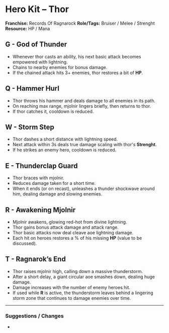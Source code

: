 # Hero Kit – Thor

**Franchise:** Records Of Ragnarock
**Role/Tags:** Bruiser / Melee / Strenght
**Resource:** HP / Mana

## G - God of Thunder
- Whenever thor casts an ability, his next basic attack becomes empowered with lightning.
- Chains to nearby enemies for bonus damage.
- If the chained attack hits 3+ enemies, thor restores a bit of **HP**.

## Q - Hammer Hurl
- Thor throws his hammer and deals damage to all enemies in its path.
- On reaching max range, mjolnir lingers briefly, then returns to thor.
- If thor catches it, cooldown is reduced.

## W - Storm Step
- Thor dashes a short distance with lightning speed.
- Next attack within 3s deals true damage scaling with thor's **Strenght**.
- If he strikes an enemy hero, cooldown is reduced.

## E - Thunderclap Guard
- Thor braces with mjolnir.
- Reduces damage taken for a short time.
- When it ends (or on recast), unleashes a thunder shockwave around him, dealing damage and slowing enemies.

## R - Awakening Mjolnir
- Mjolnir awakens, glowing red-hot from divine lightning.
- Thor gains bonus attack damage and attack range.
- Thor basic attacks now deal cleave aoe lightning damage.
- Each hit on heroes restores a % of his missing **HP** (value to be discussed).

## T - Ragnarok’s End
- Thor raises mjolnir high, calling down a massive thunderstorm.
- After a short delay, a giant circular aoe smashes down, dealing huge damage.
- Damage increases with the number of enemy heroes hit.
- If used while **R** is active, the thunderstorm leaves behind a lingering storm zone that continues to damage enemies over time.
---

### Suggestions / Changes
- <your notes here>